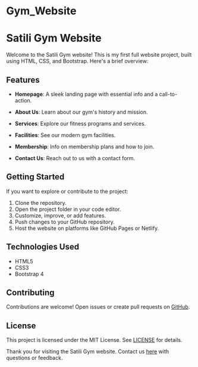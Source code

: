 # Gym_Website
# Satili Gym Website

Welcome to the Satili Gym website! This is my first full website project, built using HTML, CSS, and Bootstrap. Here's a brief overview:

## Features

- **Homepage**: A sleek landing page with essential info and a call-to-action.

- **About Us**: Learn about our gym's history and mission.

- **Services**: Explore our fitness programs and services.

- **Facilities**: See our modern gym facilities.

- **Membership**: Info on membership plans and how to join.

- **Contact Us**: Reach out to us with a contact form.

## Getting Started

If you want to explore or contribute to the project:

1. Clone the repository.
2. Open the project folder in your code editor.
3. Customize, improve, or add features.
4. Push changes to your GitHub repository.
5. Host the website on platforms like GitHub Pages or Netlify.

## Technologies Used

- HTML5
- CSS3
- Bootstrap 4

## Contributing

Contributions are welcome! Open issues or create pull requests on [GitHub](https://github.com/your-username/satili-gym-website).

## License

This project is licensed under the MIT License. See [LICENSE](LICENSE) for details.

Thank you for visiting the Satili Gym website. Contact us [here](https://www.satiligym.com/contact) with questions or feedback.
